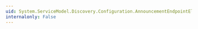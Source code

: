 ```yaml
---
uid: System.ServiceModel.Discovery.Configuration.AnnouncementEndpointElement.InitializeFrom(System.ServiceModel.Description.ServiceEndpoint)
internalonly: False
---
```

